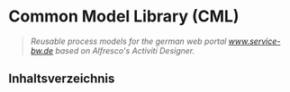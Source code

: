 # Common Model Library (CML)
> *Reusable process models for the german web portal www.service-bw.de based on Alfresco's Activiti Designer.*


## Inhaltsverzeichnis
